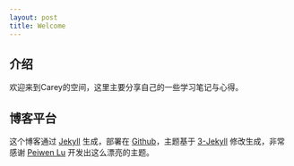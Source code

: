 ```yaml
---
layout: post
title: Welcome
---
```


## 介绍

欢迎来到Carey的空间，这里主要分享自己的一些学习笔记与心得。

## 博客平台

这个博客通过 [Jekyll](http://jekyllrb.com/) 生成，部署在 [Github](https://pages.github.com)，主题基于 [3-Jekyll](https://github.com/P233/3-Jekyll) 修改生成，非常感谢 [Peiwen Lu](https://github.com/P233) 开发出这么漂亮的主题。

